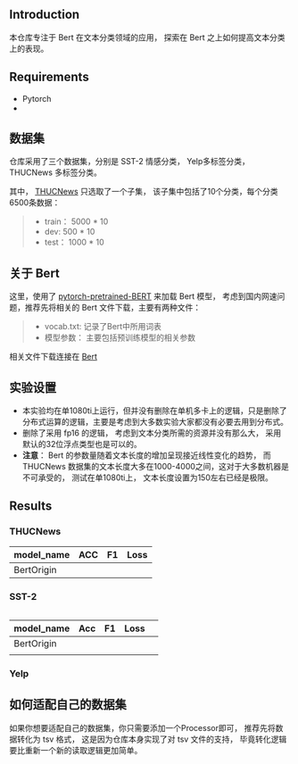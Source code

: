 ## Introduction

本仓库专注于 Bert  在文本分类领域的应用， 探索在 Bert 之上如何提高文本分类上的表现。

## Requirements

- Pytorch
- 

## 数据集

仓库采用了三个数据集，分别是 SST-2 情感分类， Yelp多标签分类， THUCNews 多标签分类。 

其中，  [THUCNews](http://thuctc.thunlp.org/)  只选取了一个子集， 该子集中包括了10个分类，每个分类6500条数据：
> - train： 5000 * 10
> - dev: 500 * 10
> - test： 1000 * 10

## 关于 Bert 

这里，使用了 [pytorch-pretrained-BERT](https://github.com/huggingface/pytorch-pretrained-BERT) 来加载 Bert 模型， 考虑到国内网速问题，推荐先将相关的 Bert 文件下载，主要有两种文件：
> - vocab.txt: 记录了Bert中所用词表
> - 模型参数： 主要包括预训练模型的相关参数

相关文件下载连接在 [Bert](./Bert.md)

## 实验设置

- 本实验均在单1080ti上运行，但并没有删除在单机多卡上的逻辑，只是删除了分布式运算的逻辑，主要是考虑到大多数实验大家都没有必要去用到分布式。
- 删除了采用 fp16 的逻辑， 考虑到文本分类所需的资源并没有那么大， 采用 默认的32位浮点类型也是可以的。
- **注意**： Bert 的参数量随着文本长度的增加呈现接近线性变化的趋势， 而 THUCNews 数据集的文本长度大多在1000-4000之间，这对于大多数机器是不可承受的， 测试在单1080ti上， 文本长度设置为150左右已经是极限。


## Results

### THUCNews

model_name | ACC | F1 | Loss 
--- |--- | --- | --- 
BertOrigin | | |

### SST-2

```

```

| model_name | Acc  | F1   | Loss |      |
| ---------- | ---- | ---- | ---- | ---- |
| BertOrigin |      |      |      |      |
|            |      |      |      |      |


### Yelp



## 如何适配自己的数据集

如果你想要适配自己的数据集，你只需要添加一个Processor即可， 推荐先将数据转化为 tsv 格式， 这是因为仓库本身实现了对 tsv 文件的支持， 毕竟转化逻辑要比重新一个新的读取逻辑更加简单。